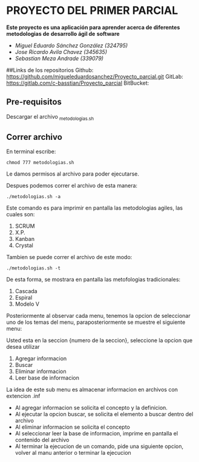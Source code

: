 # PROYECTO DEL PRIMER PARCIAL

**Este proyecto es una aplicación para aprender acerca de diferentes metodologias de**
**desarrollo ágil de**
**software**

- *Miguel Eduardo Sánchez González (324795)*
- *Jose Ricardo Avila Chavez (345635)*
- *Sebastian Meza Andrade (339079)*

##Links de los repositorios
Github: https://github.com/migueleduardosanchez/Proyecto_parcial.git
GitLab: https://gitlab.com/c-basstian/Proyecto_parcial 
BitBucket:

## Pre-requisitos

Descargar el archivo <sub>metodologias.sh</sub> 

## Correr archivo

En terminal escribe:
```
chmod 777 metodologias.sh
```
Le damos permisos al archivo para poder ejecutarse.

Despues podemos correr el archivo de esta manera:
```
./metodologias.sh -a
```
Este comando es para imprimir en pantalla las metodologias agiles, las cuales son:
1. SCRUM
2. X.P.
3. Kanban
4. Crystal

Tambien se puede correr el archivo de este modo:
```
./metodologias.sh -t
```
De esta forma, se mostrara en pantalla las metofologias tradicionales:
1. Cascada
2. Espiral
3. Modelo V

Posteriormente al observar cada menu, tenemos la opcion de seleccionar uno de los temas del
menu, paraposteriormente se muestre el siguiente menu:

Usted esta en la seccion {numero de la seccion}, seleccione la opcion que desea utilizar
1. Agregar informacion
2. Buscar
3. Eliminar informacion
4. Leer base de informacion

La idea de este sub menu es almacenar informacion en archivos con extencion .inf

+ Al agregar informacion se solicita el concepto y la definicion.
+ Al ejecutar la opcion buscar, se solicita el elemento a buscar dentro del archivo
+ Al eliminar informacion se solicita el concepto
+ Al seleccionar leer la base de informacion, imprime en pantalla el contenido del archivo
+ Al terminar la ejecucion de un comando, pide una siguiente opcion, volver al manu anterior
  o terminar la ejecucion
